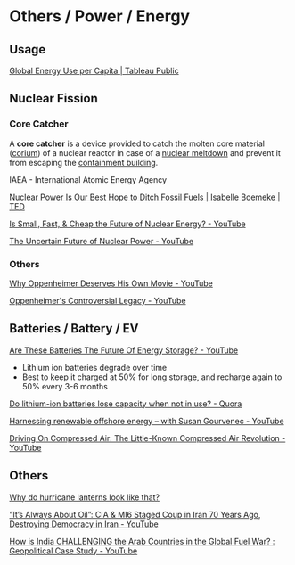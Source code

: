 # Others / Power / Energy

## Usage

[Global Energy Use per Capita | Tableau Public](https://public.tableau.com/app/profile/serena.purslow/viz/MOM23Week33-GlobalEnergyUseperCapita/MOM23W33)

## Nuclear Fission

### Core Catcher

A **core catcher** is a device provided to catch the molten core material ([corium](https://en.wikipedia.org/wiki/Corium_(nuclear_reactor))) of a nuclear reactor in case of a [nuclear meltdown](https://en.wikipedia.org/wiki/Nuclear_meltdown) and prevent it from escaping the [containment building](https://en.wikipedia.org/wiki/Containment_building).

IAEA - International Atomic Energy Agency

[Nuclear Power Is Our Best Hope to Ditch Fossil Fuels | Isabelle Boemeke | TED](https://www.youtube.com/watch?v=ESAaz9v4mSU)

[Is Small, Fast, & Cheap the Future of Nuclear Energy? - YouTube](https://www.youtube.com/watch?v=L31px6rQ-vQ)

[The Uncertain Future of Nuclear Power - YouTube](https://www.youtube.com/watch?v=INl3pCXm6Tw)

### Others

[Why Oppenheimer Deserves His Own Movie - YouTube](https://www.youtube.com/watch?v=Xzv84ZdtlE0)

[Oppenheimer's Controversial Legacy - YouTube](https://www.youtube.com/watch?v=nAz6lkosNcA)

## Batteries / Battery / EV

[Are These Batteries The Future Of Energy Storage? - YouTube](https://www.youtube.com/watch?v=n1TBAWlbXKI)

- Lithium ion batteries degrade over time
- Best to keep it charged at 50% for long storage, and recharge again to 50% every 3-6 months

[Do lithium-ion batteries lose capacity when not in use? - Quora](https://www.quora.com/Do-lithium-ion-batteries-lose-capacity-when-not-in-use)

[Harnessing renewable offshore energy – with Susan Gourvenec - YouTube](https://www.youtube.com/watch?v=DqOzsqT9QNQ)

[Driving On Compressed Air: The Little-Known Compressed Air Revolution - YouTube](https://www.youtube.com/watch?v=fFoYPj3Ntzc)

## Others

[Why do hurricane lanterns look like that?](https://www.youtube.com/watch?v=tURHTuKHBZs)

[“It’s Always About Oil”: CIA & MI6 Staged Coup in Iran 70 Years Ago, Destroying Democracy in Iran - YouTube](https://www.youtube.com/watch?v=7coh9-MpFJo)

[How is India CHALLENGING the Arab Countries in the Global Fuel War? : Geopolitical Case Study - YouTube](https://www.youtube.com/watch?v=sr7BIdpcG10)
